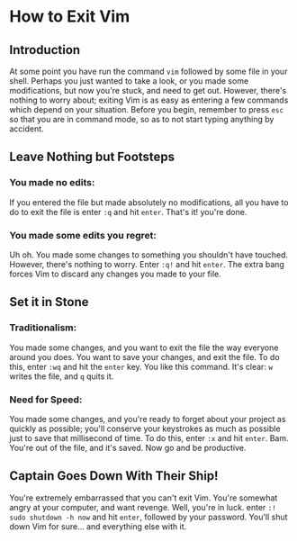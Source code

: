 How to Exit Vim
===============

Introduction
-------------

At some point you have run the command `vim` followed by some file in your shell. Perhaps you just wanted to take a look, or you made some modifications, but now you're stuck, and need to get out. However, there's nothing to worry about; exiting Vim is as easy as entering a few commands which depend on your situation. Before you begin, remember to press `esc` so that you are in command mode, so as to not start typing anything by accident.

Leave Nothing but Footsteps
---------------------------
### You made no edits:

If you entered the file but made absolutely no modifications, all you have to do to exit the file is enter `:q` and hit `enter`. That's it! you're done.

### You made some edits you regret:

Uh oh. You made some changes to something you shouldn't have touched. However, there's nothing to worry. Enter `:q!` and hit `enter`. The extra bang forces Vim to discard any changes you made to your file.

Set it in Stone
---------------
### Traditionalism:

You made some changes, and you want to exit the file the way everyone around you does. You want to save your changes, and exit the file. To do this, enter `:wq` and hit the `enter` key. You like this command. It's clear: `w` writes the file, and `q` quits it.

### Need for Speed:
You made some changes, and you're ready to forget about your project as quickly as possible; you'll conserve your keystrokes as much as possible just to save that millisecond of time. To do this, enter `:x` and hit `enter`. Bam. You're out of the file, and it's saved. Now go and be productive.

Captain Goes Down With Their Ship!
---------------------------------
You're extremely embarrassed that you can't exit Vim. You're somewhat angry at your computer, and want revenge. Well, you're in luck. enter `:! sudo shutdown -h now` and hit `enter`, followed by your password. You'll shut down Vim for sure... and everything else with it.
